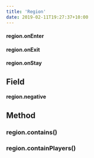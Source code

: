 ```yaml
---
title: 'Region'
date: 2019-02-11T19:27:37+10:00
---
```


#### region.onEnter
#### region.onExit
#### region.onStay

## Field

#### region.negative

## Method

### region.contains()
### region.containPlayers()
